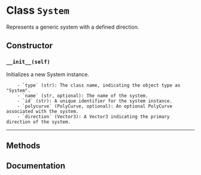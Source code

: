 # Class `System`
Represents a generic system with a defined direction.

## Constructor

### `__init__(self)`
Initializes a new System instance.
        
        - `type` (str): The class name, indicating the object type as "System".
        - `name` (str, optional): The name of the system.
        - `id` (str): A unique identifier for the system instance.
        - `polycurve` (PolyCurve, optional): An optional PolyCurve associated with the system.
        - `direction` (Vector3): A Vector3 indicating the primary direction of the system.
        

---


## Methods


## Documentation

